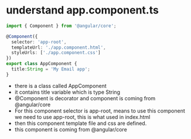

# understand app.component.ts

```typescript
import { Component } from '@angular/core';

@Component({
  selector: 'app-root',
  templateUrl: './app.component.html',
  styleUrls: ['./app.component.css']
})
export class AppComponent {
  title:String = 'My Email app';
}
```

- there is a class called AppComponent
- it contains title variable which is type String 
- @Component is decorator and component is coming from @angular/core
- For this component selector is app-root, means to use this component we need to use app-root, this is what used in index.html 
- then this component template file and css are defined. 
- this component is coming from @angular/core
 